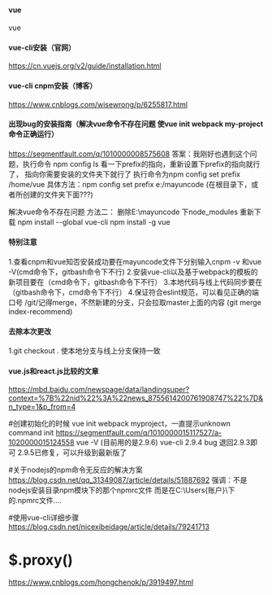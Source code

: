 #### vue
vue

#### vue-cli安装（官网）
https://cn.vuejs.org/v2/guide/installation.html

#### vue-cli cnpm安装（博客）
https://www.cnblogs.com/wisewrong/p/6255817.html

#### 出现bug的安装指南（解决vue命令不存在问题   使vue init webpack my-project命令正确运行）
https://segmentfault.com/q/1010000008575608
答案：我刚好也遇到这个问题，执行命令 npm config ls 看一下prefix的指向，重新设置下prefix的指向就行了，
指向你需要安装的文件夹下就行了 执行命令为npm config set prefix /home/vue
具体方法：npm config set prefix e:/mayuncode (在根目录下，或者所创建的文件夹下面???)

解决vue命令不存在问题 方法二： 删除E:\mayuncode 下node_modules 重新下载
npm install --global vue-cli
npm install -g vue 

#### 特别注意
1.查看cnpm和vue知否安装成功要在mayuncode文件下分别输入cnpm -v 和vue -V(cmd命令下，gitbash命令下不行)
2.安装vue-cli以及基于webpack的模板的新项目要在（cmd命令下，gitbash命令下不行）
3.本地代码与线上代码同步要在（gitbash命令下，cmd命令下不行）
4.保证符合eslint规范，可以看见正确的端口号
/git/记得merge，不然新建的分支，只会拉取master上面的内容 (git merge index-recommend)


#### 去除本次更改
1.git checkout .
使本地分支与线上分支保持一致


#### vue.js和react.js比较的文章
https://mbd.baidu.com/newspage/data/landingsuper?context=%7B%22nid%22%3A%22news_8755614200761908747%22%7D&n_type=1&p_from=4






#创建初始化的时候 vue init webpack myproject，一直提示unknown command init
https://segmentfault.com/q/1010000015117527/a-1020000015124558
vue -V (目前用的是2.9.6)
vue-cli 2.9.4 bug
退回2.9.3即可
2.9.5已修复，可以升级到最新版了

#关于nodejs的npm命令无反应的解决方案 
https://blog.csdn.net/qq_31349087/article/details/51887692
强调：不是nodejs安装目录npm模块下的那个npmrc文件
而是在C:\Users\{账户}\下的.npmrc文件....

#使用vue-cli详细步骤
https://blog.csdn.net/nicexibeidage/article/details/79241713

# $.proxy()
https://www.cnblogs.com/hongchenok/p/3919497.html


